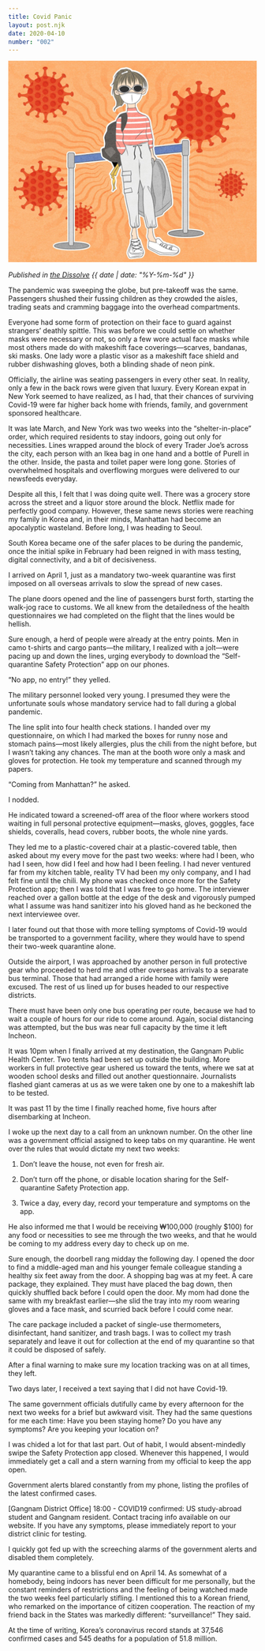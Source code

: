 ```yaml
---
title: Covid Panic
layout: post.njk
date: 2020-04-10
number: "002"
---
```


![covid](/images/covid.jpg)

*Published in [the Dissolve](https://thedissolve.kr/) {{ date | date: "%Y-%m-%d" }}*

The pandemic was sweeping the globe, but pre-takeoff was the same. Passengers shushed their fussing children as they crowded the aisles, trading seats and cramming baggage into the overhead compartments.

Everyone had some form of protection on their face to guard against strangers’ deathly spittle. This was before we could settle on whether masks were necessary or not, so only a few wore actual face masks while most others made do with makeshift face coverings—scarves, bandanas, ski masks. One lady wore a plastic visor as a makeshift face shield and rubber dishwashing gloves, both a blinding shade of neon pink.

Officially, the airline was seating passengers in every other seat. In reality, only a few in the back rows were given that luxury. Every Korean expat in New York seemed to have realized, as I had, that their chances of surviving Covid-19 were far higher back home with friends, family, and government sponsored healthcare.

It was late March, and New York was two weeks into the “shelter-in-place” order, which required residents to stay indoors, going out only for necessities. Lines wrapped around the block of every Trader Joe’s across the city, each person with an Ikea bag in one hand and a bottle of Purell in the other. Inside, the pasta and toilet paper were long gone. Stories of overwhelmed hospitals and overflowing morgues were delivered to our newsfeeds everyday.

Despite all this, I felt that I was doing quite well. There was a grocery store across the street and a liquor store around the block. Netflix made for perfectly good company. However, these same news stories were reaching my family in Korea and, in their minds, Manhattan had become an apocalyptic wasteland. Before long, I was heading to Seoul.

South Korea became one of the safer places to be during the pandemic, once the initial spike in February had been reigned in with mass testing, digital connectivity, and a bit of decisiveness.

I arrived on April 1, just as a mandatory two-week quarantine was first imposed on all overseas arrivals to slow the spread of new cases.

The plane doors opened and the line of passengers burst forth, starting the walk-jog race to customs. We all knew from the detailedness of the health questionnaires we had completed on the flight that the lines would be hellish.

Sure enough, a herd of people were already at the entry points. Men in camo t-shirts and cargo pants—the military, I realized with a jolt—were pacing up and down the lines, urging everybody to download the “Self-quarantine Safety Protection” app on our phones.

“No app, no entry!” they yelled.

The military personnel looked very young. I presumed they were the unfortunate souls whose mandatory service had to fall during a global pandemic.

The line split into four health check stations. I handed over my questionnaire, on which I had marked the boxes for runny nose and stomach pains—most likely allergies, plus the chili from the night before, but I wasn’t taking any chances. The man at the booth wore only a mask and gloves for protection. He took my temperature and scanned through my papers.

“Coming from Manhattan?” he asked.

I nodded.

He indicated toward a screened-off area of the floor where workers stood waiting in full personal protective equipment—masks, gloves, goggles, face shields, coveralls, head covers, rubber boots, the whole nine yards.

They led me to a plastic-covered chair at a plastic-covered table, then asked about my every move for the past two weeks: where had I been, who had I seen, how did I feel and how had I been feeling. I had never ventured far from my kitchen table, reality TV had been my only company, and I had felt fine until the chili. My phone was checked once more for the Safety Protection app; then I was told that I was free to go home. The interviewer reached over a gallon bottle at the edge of the desk and vigorously pumped what I assume was hand sanitizer into his gloved hand as he beckoned the next interviewee over.

I later found out that those with more telling symptoms of Covid-19 would be transported to a government facility, where they would have to spend their two-week quarantine alone.

Outside the airport, I was approached by another person in full protective gear who proceeded to herd me and other overseas arrivals to a separate bus terminal. Those that had arranged a ride home with family were excused. The rest of us lined up for buses headed to our respective districts.

There must have been only one bus operating per route, because we had to wait a couple of hours for our ride to come around. Again, social distancing was attempted, but the bus was near full capacity by the time it left Incheon.

It was 10pm when I finally arrived at my destination, the Gangnam Public Health Center. Two tents had been set up outside the building. More workers in full protective gear ushered us toward the tents, where we sat at wooden school desks and filled out another questionnaire. Journalists flashed giant cameras at us as we were taken one by one to a makeshift lab to be tested.

It was past 11 by the time I finally reached home, five hours after disembarking at Incheon.

I woke up the next day to a call from an unknown number. On the other line was a government official assigned to keep tabs on my quarantine. He went over the rules that would dictate my next two weeks:

1. Don’t leave the house, not even for fresh air.

2. Don’t turn off the phone, or disable location sharing for the Self-quarantine Safety Protection app.

3. Twice a day, every day, record your temperature and symptoms on the app.

He also informed me that I would be receiving ₩100,000 (roughly $100) for any food or necessities to see me through the two weeks, and that he would be coming to my address every day to check up on me.

Sure enough, the doorbell rang midday the following day. I opened the door to find a middle-aged man and his younger female colleague standing a healthy six feet away from the door. A shopping bag was at my feet. A care package, they explained. They must have placed the bag down, then quickly shuffled back before I could open the door. My mom had done the same with my breakfast earlier—she slid the tray into my room wearing gloves and a face mask, and scurried back before I could come near.

The care package included a packet of single-use thermometers, disinfectant, hand sanitizer, and trash bags. I was to collect my trash separately and leave it out for collection at the end of my quarantine so that it could be disposed of safely.

After a final warning to make sure my location tracking was on at all times, they left.

Two days later, I received a text saying that I did not have Covid-19.

The same government officials dutifully came by every afternoon for the next two weeks for a brief but awkward visit. They had the same questions for me each time: Have you been staying home? Do you have any symptoms? Are you keeping your location on?

I was chided a lot for that last part. Out of habit, I would absent-mindedly swipe the Safety Protection app closed. Whenever this happened, I would immediately get a call and a stern warning from my official to keep the app open.

Government alerts blared constantly from my phone, listing the profiles of the latest confirmed cases.

[Gangnam District Office] 18:00 - COVID19 confirmed: US study-abroad student and Gangnam resident. Contact tracing info available on our website. If you have any symptoms, please immediately report to your district clinic for testing.

I quickly got fed up with the screeching alarms of the government alerts and disabled them completely.

My quarantine came to a blissful end on April 14. As somewhat of a homebody, being indoors has never been difficult for me personally, but the constant reminders of restrictions and the feeling of being watched made the two weeks feel particularly stifling. I mentioned this to a Korean friend, who remarked on the importance of citizen cooperation. The reaction of my friend back in the States was markedly different: “surveillance!” They said.

At the time of writing, Korea’s coronavirus record stands at 37,546 confirmed cases and 545 deaths for a population of 51.8 million.